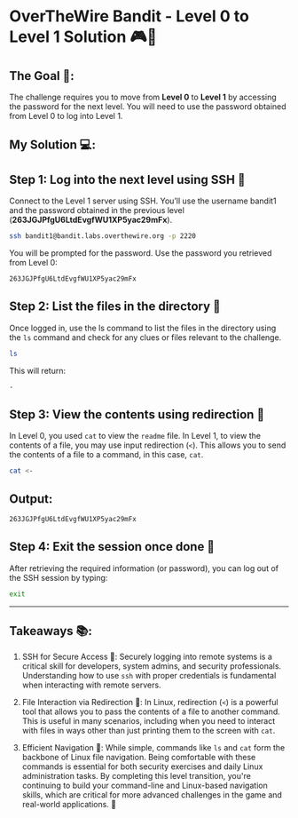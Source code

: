 # OverTheWire Bandit - Level 0 to Level 1 Solution 🎮🔐

## The Goal 🎯:
The challenge requires you to move from **Level 0** to **Level 1** by accessing the password for the next level. You will need to use the password obtained from Level 0 to log into Level 1.

## My Solution 💻:

## Step 1: Log into the next level using SSH 🔑
Connect to the Level 1 server using SSH. You’ll use the username bandit1 and the password obtained in the previous level (**263JGJPfgU6LtdEvgfWU1XP5yac29mFx**).

```bash
ssh bandit1@bandit.labs.overthewire.org -p 2220
```
You will be prompted for the password. Use the password you retrieved from Level 0: 

```bash
263JGJPfgU6LtdEvgfWU1XP5yac29mFx
```

## Step 2: List the files in the directory 📂
Once logged in, use the ls command to list the files in the directory using the `ls` command and check for any clues or files relevant to the challenge.

```bash
ls
```

This will return:
```bash
-
```

## Step 3: View the contents using redirection 📖
In Level 0, you used `cat` to view the `readme` file. In Level 1, to view the contents of a file, you may use input redirection (`<`). This allows you to send the contents of a file to a command, in this case, `cat`.

```bash
cat <-
```

## Output: 

```bash
263JGJPfgU6LtdEvgfWU1XP5yac29mFx
```

## Step 4: Exit the session once done 🛑
After retrieving the required information (or password), you can log out of the SSH session by typing:

```bash
exit
```

---

## Takeaways 📚:

1. SSH for Secure Access 🔐: Securely logging into remote systems is a critical skill for developers, system admins, and security professionals. Understanding how to use `ssh` with proper credentials is fundamental when interacting with remote servers.

2. File Interaction via Redirection 🔄: In Linux, redirection (`<`) is a powerful tool that allows you to pass the contents of a file to another command. This is useful in many scenarios, including when you need to interact with files in ways other than just printing them to the screen with `cat`.

3. Efficient Navigation 🧭: While simple, commands like `ls` and `cat` form the backbone of Linux file navigation. Being comfortable with these commands is essential for both security exercises and daily Linux administration tasks.
By completing this level transition, you're continuing to build your command-line and Linux-based navigation skills, which are critical for more advanced challenges in the game and real-world applications. 🚀


